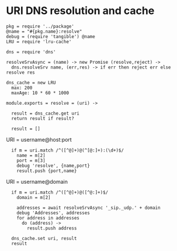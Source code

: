 URI DNS resolution and cache
============================

    pkg = require '../package'
    @name = "#{pkg.name}:resolve"
    debug = (require 'tangible') @name
    LRU = require 'lru-cache'

    dns = require 'dns'

    resolveSrvAsync = (name) -> new Promise (resolve,reject) ->
      dns.resolveSrv name, (err,res) -> if err then reject err else resolve res

    dns_cache = new LRU
      max: 200
      maxAge: 10 * 60 * 1000

    module.exports = resolve = (uri) ->

      result = dns_cache.get uri
      return result if result?

      result = []

URI = username@host:port

      if m = uri.match /^([^@]+)@(^[@:]+):(\d+)$/
        name = m[2]
        port = m[3]
        debug 'resolve', {name,port}
        result.push {port,name}

URI = username@domain

      if m = uri.match /^([^@]+)@([^@:]+)$/
        domain = m[2]

        addresses = await resolveSrvAsync '_sip._udp.' + domain
        debug 'Addresses', addresses
        for address in addresses
          do (address) ->
            result.push address

      dns_cache.set uri, result
      result
